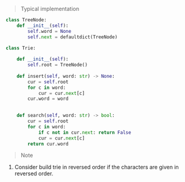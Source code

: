 
> Typical implementation  
```python  
class TreeNode:  
    def __init__(self):  
        self.word = None  
        self.next = defaultdict(TreeNode)  
          
class Trie:  

    def __init__(self):  
        self.root = TreeNode()  
          
    def insert(self, word: str) -> None:  
        cur = self.root  
        for c in word:  
            cur = cur.next[c]  
        cur.word = word  
          

    def search(self, word: str) -> bool:  
        cur = self.root  
        for c in word:  
            if c not in cur.next: return False  
            cur = cur.next[c]  
        return cur.word  
```  

> Note  

1. Consider build trie in reversed order if the characters are given in reversed order.

